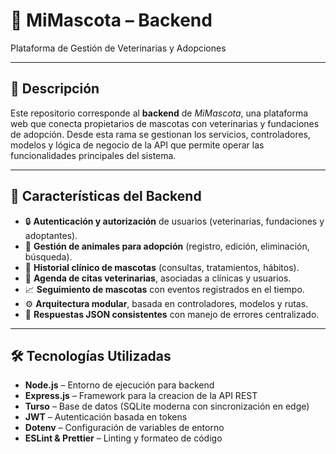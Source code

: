 
# 🐾 MiMascota – Backend  
Plataforma de Gestión de Veterinarias y Adopciones

---

## 📌 Descripción  
Este repositorio corresponde al **backend** de *MiMascota*, una plataforma web que conecta propietarios de mascotas con veterinarias y fundaciones de adopción. Desde esta rama se gestionan los servicios, controladores, modelos y lógica de negocio de la API que permite operar las funcionalidades principales del sistema.

---

## 🚀 Características del Backend  

- 🔒 **Autenticación y autorización** de usuarios (veterinarias, fundaciones y adoptantes).  
- 🐶 **Gestión de animales para adopción** (registro, edición, eliminación, búsqueda).  
- 🏥 **Historial clínico de mascotas** (consultas, tratamientos, hábitos).  
- 📅 **Agenda de citas veterinarias**, asociadas a clínicas y usuarios.  
- 📈 **Seguimiento de mascotas** con eventos registrados en el tiempo.  
- ⚙️ **Arquitectura modular**, basada en controladores, modelos y rutas.  
- 💬 **Respuestas JSON consistentes** con manejo de errores centralizado.

---

## 🛠️ Tecnologías Utilizadas  

- **Node.js** – Entorno de ejecución para  backend  
- **Express.js** – Framework para la creacion de la API REST  
- **Turso** – Base de datos (SQLite moderna con sincronización en edge)  
- **JWT** – Autenticación basada en tokens  
- **Dotenv** – Configuración de variables de entorno  
- **ESLint & Prettier** – Linting y formateo de código  